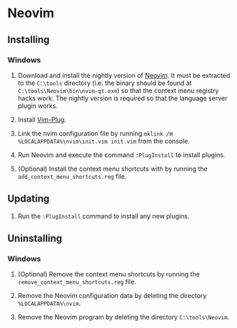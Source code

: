 # Neovim

## Installing

### Windows

1. Download and install the nightly version of [Neovim](https://github.com/neovim/neovim/releases).
   It must be extracted to the `C:\tools` directory (i.e. the binary should be found at `C:\tools\Neovim\bin\nvim-qt.exe`) so that the context menu registry hacks work.
   The nightly version is required so that the language server plugin works.

2. Install [Vim-Plug](https://github.com/junegunn/vim-plug).

3. Link the nvim configuration file by running `mklink /H %LOCALAPPDATA%\nvim\init.vim init.vim` from the console.

4. Run Neovim and execute the command `:PlugInstall` to install plugins.

5. (Optional) Install the context menu shortcuts with by running the `add_context_menu_shortcuts.reg` file.

## Updating

1. Run the `:PlugInstall` command to install any new plugins.

## Uninstalling

### Windows

1. (Optional) Remove the context menu shortcuts by running the `remove_context_menu_shortcuts.reg` file.

2. Remove the Neovim configuration data by deleting the directory `%LOCALAPPDATA%\nvim`.

3. Remove the Neovim program by deleting the directory `C:\tools\Neovim`.

